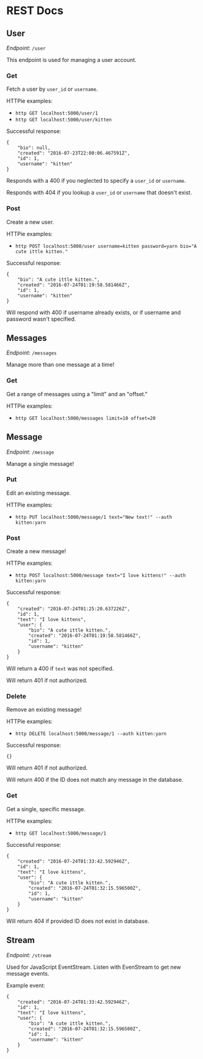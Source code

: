 # REST Docs

## User

*Endpoint*: `/user`

This endpoint is used for managing a user account.

### Get

Fetch a user by `user_id` or `username`.

HTTPie examples:

  * `http GET localhost:5000/user/1`
  * `http GET localhost:5000/user/kitten`

Successful response:

```
{
    "bio": null,
    "created": "2016-07-23T22:00:06.467591Z",
    "id": 1,
    "username": "kitten"
}
```

Responds with a 400 if you neglected to specify a `user_id` or `username`.

Responds with 404 if you lookup a `user_id` or `username` that doesn't exist.

### Post

Create a new user.

HTTPie examples:

  * `http POST localhost:5000/user username=kitten password=yarn bio="A cute ittle kitten."`

Successful response:

```
{
    "bio": "A cute ittle kitten.",
    "created": "2016-07-24T01:19:58.581466Z",
    "id": 1,
    "username": "kitten"
}
```

Will respond with 400 if username already exists, or if username and
password wasn't specified.

## Messages

*Endpoint*: `/messages`

Manage more than one message at a time!

### Get

Get a range of messages using a "limit" and an "offset."

HTTPie examples:

  * `http GET localhost:5000/messages limit=10 offset=20`

## Message

*Endpoint*: `/message`

Manage a single message!

### Put

Edit an existing message.

HTTPie examples:

  * `http PUT localhost:5000/message/1 text="New text!" --auth kitten:yarn`

### Post

Create a new message!

HTTPie examples:

  * `http POST localhost:5000/message text="I love kittens!" --auth kitten:yarn`

Successful response:

```
{
    "created": "2016-07-24T01:25:20.637226Z",
    "id": 1,
    "text": "I love kittens",
    "user": {
        "bio": "A cute ittle kitten.",
        "created": "2016-07-24T01:19:58.581466Z",
        "id": 1,
        "username": "kitten"
    }
}
```

Will return a 400 if `text` was not specified.

Will return 401 if not authorized.

### Delete

Remove an existing message!

HTTPie examples:

  * `http DELETE localhost:5000/message/1 --auth kitten:yarn`

Successful response:

```
{}
```

Will return 401 if not authorized.

Will return 400 if the ID does not match any message in the database.

### Get

Get a single, specific message.

HTTPie examples:

  * `http GET localhost:5000/message/1`

Successful response:

```
{
    "created": "2016-07-24T01:33:42.592946Z",
    "id": 1,
    "text": "I love kittens",
    "user": {
        "bio": "A cute ittle kitten.",
        "created": "2016-07-24T01:32:15.596500Z",
        "id": 1,
        "username": "kitten"
    }
}
```

Will return 404 if provided ID does not exist in database.

## Stream

*Endpoint:* `/stream`

Used for JavaScript EventStream. Listen with EvenStream to get
new message events.

Example event:

```
{
    "created": "2016-07-24T01:33:42.592946Z",
    "id": 1,
    "text": "I love kittens",
    "user": {
        "bio": "A cute ittle kitten.",
        "created": "2016-07-24T01:32:15.596500Z",
        "id": 1,
        "username": "kitten"
    }
}
```
